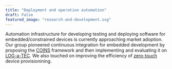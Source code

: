 ```yaml
---
title: "Deployment and operation automation"
draft: False
featured_image: "research-and-development.svg"
---
```


Automation infrastructure for developing testing and deploying software for embedded/constrained devices is currently approaching market adoption. Our group pioneered continuous integration for embedded development by proposing the [COINS](https://ieeexplore.ieee.org/document/8515680) framework and then implementing and evaluating it on [LOG-a-TEC](http://log-a-tec.eu/index.html). We also touched on improving the efficiency of [zero-touch](https://ieeexplore.ieee.org/document/9348119) device provisionining. 

